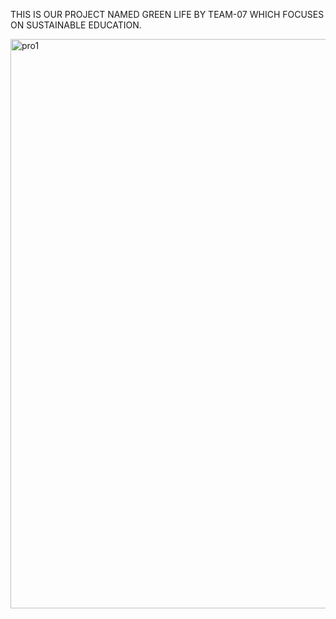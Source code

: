 THIS IS OUR PROJECT NAMED GREEN LIFE BY TEAM-07 WHICH FOCUSES ON SUSTAINABLE EDUCATION.


<img width="911" alt="pro1" src="https://github.com/user-attachments/assets/c26807ea-5819-403d-8772-ae5ea2a81df7">
